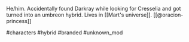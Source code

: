 He/him. Accidentally found Darkray while looking for Cresselia and got turned into an umbreon hybrid. Lives in [[Mart's universe]]. [[@oracion-princess]]

#characters #hybrid #branded #unknown_mod 